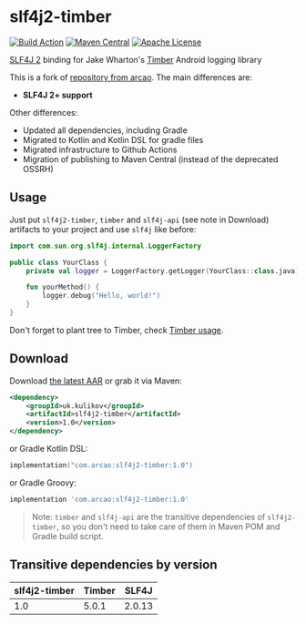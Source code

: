 slf4j2-timber
============
[![Build Action](https://github.com/LionZXY/slf4j2-timber/actions/workflows/push.yml/badge.svg)](https://github.com/LionZXY/slf4j2-timber/actions/workflows/push.yml) [![Maven Central](https://maven-badges.herokuapp.com/maven-central/uk.kulikov/slf4j2-timber/badge.svg)](https://maven-badges.herokuapp.com/maven-central/uk.kulikov/slf4j2-timber) [![Apache License](http://img.shields.io/badge/license-Apache%20License%202.0-lightgrey.svg)](http://choosealicense.com/licenses/apache-2.0/)

[SLF4J 2][1] binding for Jake Wharton's [Timber][2] Android logging library

This is a fork of [repository from arcao](https://github.com/arcao/slf4j-timber). The main differences are:
- **SLF4J 2+ support**

Other differences:
- Updated all dependencies, including Gradle
- Migrated to Kotlin and Kotlin DSL for gradle files
- Migrated infrastructure to Github Actions
- Migration of publishing to Maven Central (instead of the deprecated OSSRH)

Usage
-----

Just put `slf4j2-timber`, `timber` and `slf4j-api` (see note in Download)
artifacts to your project and use `slf4j` like before:

```kotlin
import com.sun.org.slf4j.internal.LoggerFactory

public class YourClass {
    private val logger = LoggerFactory.getLogger(YourClass::class.java)

    fun yourMethod() {
        logger.debug("Hello, world!")
    }
}
```

Don't forget to plant tree to Timber, check [Timber usage][3].

Download
-----

Download [the latest AAR][4] or grab it via Maven:

```xml
<dependency>
    <groupId>uk.kulikov</groupId>
    <artifactId>slf4j2-timber</artifactId>
    <version>1.0</version>
</dependency>
```

or Gradle Kotlin DSL:

```kotlin
implementation("com.arcao:slf4j2-timber:1.0")
```
or Gradle Groovy:

```groovy
implementation 'com.arcao:slf4j2-timber:1.0'
```

> Note: `timber` and `slf4j-api` are the transitive dependencies of `slf4j2-timber`,
> so you don't need to take care of them in Maven POM and Gradle build script.

Transitive dependencies by version
-----

 slf4j2-timber | Timber | SLF4J  
---------------|--------|--------
 1.0           | 5.0.1  | 2.0.13 

[1]: http://www.slf4j.org/

[2]: https://github.com/JakeWharton/timber

[3]: https://github.com/JakeWharton/timber#usage

[4]: https://central.sonatype.com/artifact/uk.kulikov/slf4j2-timber/versions

[5]: http://www.slf4j.org/legacy.html

[6]: http://www.slf4j.org/download.html
